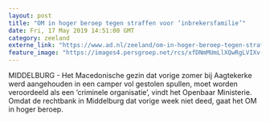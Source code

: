 ```yaml
---
layout: post
title: "OM in hoger beroep tegen straffen voor ‘inbrekersfamilie’"
date: Fri, 17 May 2019 14:51:00 GMT
category: zeeland
externe_link: "https://www.ad.nl/zeeland/om-in-hoger-beroep-tegen-straffen-voor-inbrekersfamilie~a2b6de27/"
feature_image: "https://images4.persgroep.net/rcs/xfDNmMUmLlXQwRgLVIXv-vCMGyk/diocontent/144913534/_fitwidth/400/?appId=21791a8992982cd8da851550a453bd7f&quality=0.7"
---
```


MIDDELBURG - Het Macedonische gezin dat vorige zomer bij Aagtekerke werd aangehouden in een camper vol gestolen spullen, moet worden veroordeeld als een ‘criminele organisatie’, vindt het Openbaar Ministerie. Omdat de rechtbank in Middelburg dat vorige week niet deed, gaat het OM in hoger beroep.
